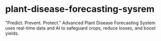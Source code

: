 # plant-disease-forecasting-sysrem
"Predict. Prevent. Protect." Advanced Plant Disease Forecasting System uses real-time data and AI to safeguard crops, reduce losses, and boost yields.

